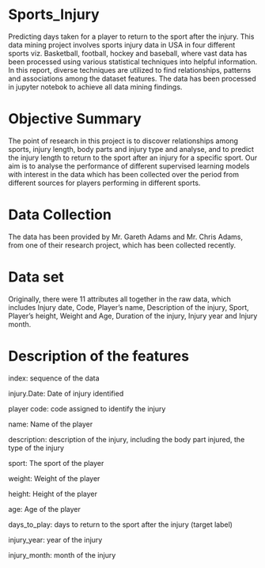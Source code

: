 # Sports_Injury
Predicting days taken for a player to return to the sport after the injury.
This data mining project involves sports injury data in USA in four different sports viz. Basketball, football, hockey and baseball, where vast data has been processed using various statistical techniques into helpful information. In this report, diverse techniques are utilized to find relationships, patterns and associations among the dataset features. The data has been processed in jupyter notebok to achieve all data mining findings.

# Objective Summary

The point of research in this project is to discover relationships among sports, injury length, body parts and injury type and analyse, and to predict the injury length to return to the sport after an injury for a specific sport. Our aim is to analyse the performance of different supervised learning models with interest in the data which has been collected over the period from different sources for players performing in different sports.

# Data Collection

The data has been provided by Mr. Gareth Adams and Mr. Chris Adams, from one of their research project, which has been collected recently. 

# Data set

Originally, there were 11 attributes all together in the raw data, which includes Injury date, Code, Player’s name, Description of the injury, Sport, Player’s height, Weight and Age, Duration of the injury, Injury year and Injury month.

# Description of the features

index: sequence of the data

injury.Date: Date of injury identified

player code: code assigned to identify the injury

name: Name of the player

description: description of the injury, including the body part injured, the type of the injury 

sport: The sport of the player

weight: Weight of the player

height: Height of the player

age: Age of the player

days_to_play: days to return to the sport after the injury (target label)

injury_year: year of the injury

injury_month: month of the injury
